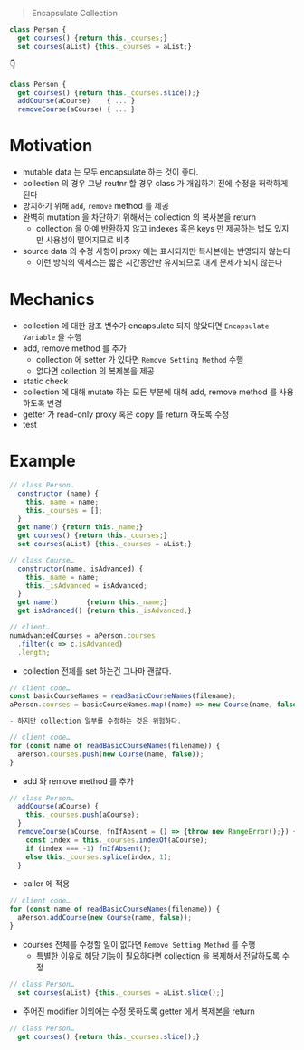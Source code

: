 > Encapsulate Collection

```js
class Person {
  get courses() {return this._courses;}
  set courses(aList) {this._courses = aList;}
```

👇

```js
class Person {
  get courses() {return this._courses.slice();}
  addCourse(aCourse)    { ... }
  removeCourse(aCourse) { ... }
```

# Motivation

- mutable data 는 모두 encapsulate 하는 것이 좋다.
- collection 의 경우 그냥 reutnr 할 경우 class 가 개입하기 전에 수정을 허락하게 된다
- 방지하기 위해 `add`, `remove` method 를 제공
- 완벽히 mutation 을 차단하기 위해서는 collection 의 복사본을 return
  - collection 을 아예 반환하지 않고 indexes 혹은 keys 만 제공하는 법도 있지만 사용성이 떨어지므로 비추
- source data 의 수정 사항이 proxy 에는 표시되지만 복사본에는 반영되지 않는다
  - 이런 방식의 엑세스는 짧은 시간동안만 유지되므로 대게 문제가 되지 않는다

# Mechanics

- collection 에 대한 참조 변수가 encapsulate 되지 않았다면 `Encapsulate Variable` 을 수행
- add, remove method 를 추가
  - collection 에 setter 가 있다면 `Remove Setting Method` 수행
  - 없다면 collection 의 복제본을 제공
- static check
- collection 에 대해 mutate 하는 모든 부분에 대해 add, remove method 를 사용하도록 변경
- getter 가 read-only proxy 혹은 copy 를 return 하도록 수정
- test

# Example

```js
// class Person…
  constructor (name) {
    this._name = name;
    this._courses = [];
  }
  get name() {return this._name;}
  get courses() {return this._courses;}
  set courses(aList) {this._courses = aList;}

// class Course…
  constructor(name, isAdvanced) {
    this._name = name;
    this._isAdvanced = isAdvanced;
  }
  get name()       {return this._name;}
  get isAdvanced() {return this._isAdvanced;}

// client…
numAdvancedCourses = aPerson.courses
  .filter(c => c.isAdvanced)
  .length;
```

- collection 전체를 set 하는건 그나마 괜찮다.

```js
// client code…
const basicCourseNames = readBasicCourseNames(filename);
aPerson.courses = basicCourseNames.map((name) => new Course(name, false));

- 하지만 collection 일부를 수정하는 것은 위험하다.

// client code…
for (const name of readBasicCourseNames(filename)) {
  aPerson.courses.push(new Course(name, false));
}
```

- add 와 remove method 를 추가

```js
// class Person…
  addCourse(aCourse) {
    this._courses.push(aCourse);
  }
  removeCourse(aCourse, fnIfAbsent = () => {throw new RangeError();}) {
    const index = this._courses.indexOf(aCourse);
    if (index === -1) fnIfAbsent();
    else this._courses.splice(index, 1);
  }
```

- caller 에 적용

```js
// client code…
for (const name of readBasicCourseNames(filename)) {
  aPerson.addCourse(new Course(name, false));
}
```

- courses 전체를 수정할 일이 없다면 `Remove Setting Method` 를 수행
  - 특별한 이유로 해당 기능이 필요하다면 collection 을 복제해서 전달하도록 수정

```js
// class Person…
  set courses(aList) {this._courses = aList.slice();}
```

- 주어진 modifier 이외에는 수정 못하도록 getter 에서 복제본을 return

```js
// class Person…
  get courses() {return this._courses.slice();}
```
